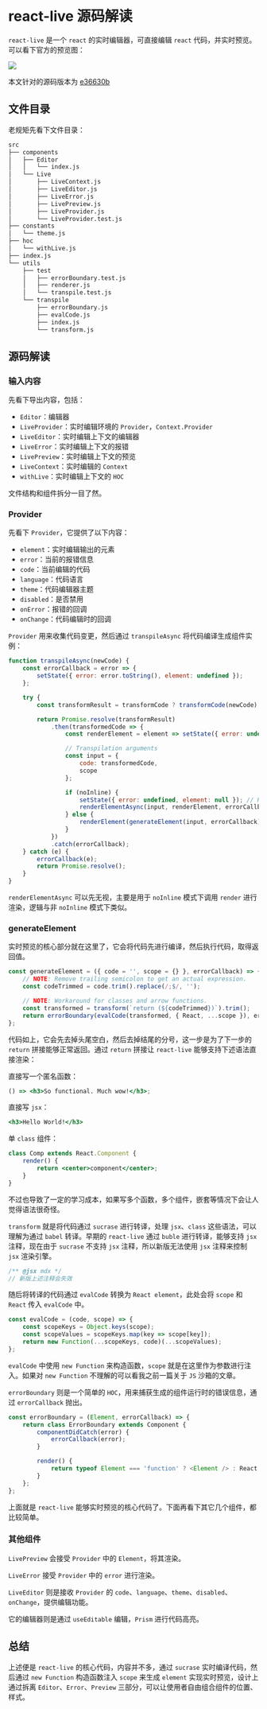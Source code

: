 # react-live 源码解读

`react-live` 是一个 `react` 的实时编辑器，可直接编辑 `react` 代码，并实时预览。可以看下官方的预览图：

![](https://user-images.githubusercontent.com/17658189/63181897-1d67d380-c049-11e9-9dd2-7da2a3a57f05.gif)

本文针对的源码版本为 [e36630b](https://github.com/FormidableLabs/react-live/tree/e36630bdf821aac702684130a85867b4bec82318)

## 文件目录

老规矩先看下文件目录：

```sh
src
├── components
│   ├── Editor
│   │   └── index.js
│   └── Live
│       ├── LiveContext.js
│       ├── LiveEditor.js
│       ├── LiveError.js
│       ├── LivePreview.js
│       ├── LiveProvider.js
│       └── LiveProvider.test.js
├── constants
│   └── theme.js
├── hoc
│   └── withLive.js
├── index.js
└── utils
    ├── test
    │   ├── errorBoundary.test.js
    │   ├── renderer.js
    │   └── transpile.test.js
    └── transpile
        ├── errorBoundary.js
        ├── evalCode.js
        ├── index.js
        └── transform.js
```

## 源码解读

### 输入内容

先看下导出内容，包括：

-   `Editor`：编辑器
-   `LiveProvider`：实时编辑环境的 `Provider`，`Context.Provider`
-   `LiveEditor`：实时编辑上下文的编辑器
-   `LiveError`：实时编辑上下文的报错
-   `LivePreview`：实时编辑上下文的预览
-   `LiveContext`：实时编辑的 `Context`
-   `withLive`：实时编辑上下文的 `HOC`

文件结构和组件拆分一目了然。

### Provider

先看下 `Provider`，它提供了以下内容：

-   `element`：实时编辑输出的元素
-   `error`：当前的报错信息
-   `code`：当前编辑的代码
-   `language`：代码语言
-   `theme`：代码编辑器主题
-   `disabled`：是否禁用
-   `onError`：报错的回调
-   `onChange`：代码编辑时的回调

`Provider` 用来收集代码变更，然后通过 `transpileAsync` 将代码编译生成组件实例：

```js
function transpileAsync(newCode) {
    const errorCallback = error => {
        setState({ error: error.toString(), element: undefined });
    };

    try {
        const transformResult = transformCode ? transformCode(newCode) : newCode;

        return Promise.resolve(transformResult)
            .then(transformedCode => {
                const renderElement = element => setState({ error: undefined, element });

                // Transpilation arguments
                const input = {
                    code: transformedCode,
                    scope
                };

                if (noInline) {
                    setState({ error: undefined, element: null }); // Reset output for async (no inline) evaluation
                    renderElementAsync(input, renderElement, errorCallback);
                } else {
                    renderElement(generateElement(input, errorCallback));
                }
            })
            .catch(errorCallback);
    } catch (e) {
        errorCallback(e);
        return Promise.resolve();
    }
}
```

`renderElementAsync` 可以先无视，主要是用于 `noInline` 模式下调用 `render` 进行渲染，逻辑与非 `noInline` 模式下类似。

### generateElement

实时预览的核心部分就在这里了，它会将代码先进行编译，然后执行代码，取得返回值。

```js
const generateElement = ({ code = '', scope = {} }, errorCallback) => {
    // NOTE: Remove trailing semicolon to get an actual expression.
    const codeTrimmed = code.trim().replace(/;$/, '');

    // NOTE: Workaround for classes and arrow functions.
    const transformed = transform(`return (${codeTrimmed})`).trim();
    return errorBoundary(evalCode(transformed, { React, ...scope }), errorCallback);
};
```

代码如上，它会先去掉头尾空白，然后去掉结尾的分号，这一步是为了下一步的 `return` 拼接能够正常返回。通过 `return` 拼接让 `react-live` 能够支持下述语法直接渲染：

直接写一个匿名函数：

```jsx
() => <h3>So functional. Much wow!</h3>;
```

直接写 `jsx`：

```jsx
<h3>Hello World!</h3>
```

单 `class` 组件：

```jsx
class Comp extends React.Component {
    render() {
        return <center>component</center>;
    }
}
```

不过也导致了一定的学习成本，如果写多个函数，多个组件，嵌套等情况下会让人觉得语法很奇怪。

`transform` 就是将代码通过 `sucrase` 进行转译，处理 `jsx`、`class` 这些语法，可以理解为通过 `babel` 转译。早期的 `react-live` 通过 `buble` 进行转译，能够支持 `jsx` 注释，现在由于 `sucrase` 不支持 `jsx` 注释，所以新版无法使用 `jsx` 注释来控制 `jsx` 渲染引擎。

```jsx
/** @jsx mdx */
// 新版上述注释会失效
```

随后将转译的代码通过 `evalCode` 转换为 `React element`，此处会将 `scope` 和 `React` 传入 `evalCode` 中。

```js
const evalCode = (code, scope) => {
    const scopeKeys = Object.keys(scope);
    const scopeValues = scopeKeys.map(key => scope[key]);
    return new Function(...scopeKeys, code)(...scopeValues);
};
```

`evalCode` 中使用 `new Function` 来构造函数，`scope` 就是在这里作为参数进行注入。如果对 `new Function` 不理解的可以看我之前一篇关于 `JS` 沙箱的文章。

`errorBoundary` 则是一个简单的 `HOC`，用来捕获生成的组件运行时的错误信息，通过 `errorCallback` 抛出。

```js
const errorBoundary = (Element, errorCallback) => {
    return class ErrorBoundary extends Component {
        componentDidCatch(error) {
            errorCallback(error);
        }

        render() {
            return typeof Element === 'function' ? <Element /> : React.isValidElement(Element) ? Element : null;
        }
    };
};
```

上面就是 `react-live` 能够实时预览的核心代码了。下面再看下其它几个组件，都比较简单。

### 其他组件

`LivePreview` 会接受 `Provider` 中的 `Element`，将其渲染。

`LiveError` 接受 `Provider` 中的 `error` 进行渲染。

`LiveEditor` 则是接收 `Provider` 的 `code`、`language`、`theme`、`disabled`、`onChange`，提供编辑功能。

它的编辑器则是通过 `useEditable` 编辑，`Prism` 进行代码高亮。

## 总结

上述便是 `react-live` 的核心代码，内容并不多，通过 `sucrase` 实时编译代码，然后通过 `new Function` 构造函数注入 `scope` 来生成 `element` 实现实时预览，设计上通过拆离 `Editor`、`Error`、`Preview` 三部分，可以让使用者自由组合组件的位置、样式。
